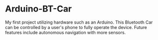 # Arduino-BT-Car
My first project utilizing hardware such as an Arduino. This Bluetooth Car can be controlled by a user's phone to fully operate the device. Future features include autonomous navigation with more sensors.
